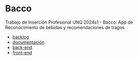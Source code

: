 # Bacco
Trabajo de Inserción Profesional UNQ 2024s1 - Bacco: App de Reconocimiento de bebidas y recomendaciones de tragos

- [backlog](https://trello.com/w/bacco17)
- [documentación](https://github.com/UnderABloodySky/bacco/wiki)
- [back-end](https://github.com/UnderABloodySky/bacco-backend)
- [front-end](https://github.com/UnderABloodySky/bacco-frontend)
